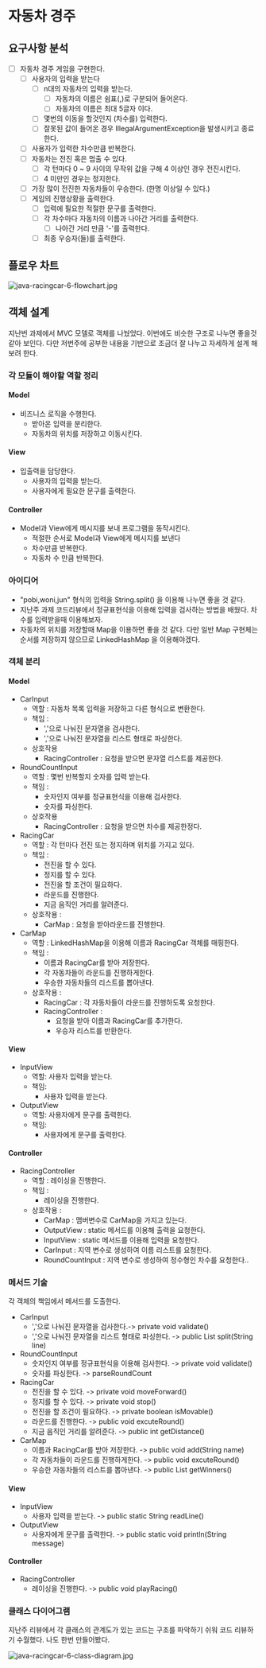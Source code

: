 
# 자동차 경주

## 요구사항 분석

- [ ] 자동차 경주 게임을 구현한다.
  - [ ] 사용자의 입력을 받는다
    - [ ] n대의 자동차의 입력을 받는다.
      - [ ] 자동차의 이름은 쉼표(,)로 구분되어 들어온다.
      - [ ] 자동차의 이름은 최대 5글자 이다.
    - [ ] 몇번의 이동을 할것인지 (차수를) 입력한다. 
    - [ ] 잘못된 값이 들어온 경우 IllegalArgumentException을 발생시키고 종료한다.
  - [ ] 사용자가 입력한 차수만큼 반복한다.
  - [ ] 자동차는 전진 혹은 멈출 수 있다.
    - [ ] 각 턴마다 0 ~ 9 사이의 무작위 값을 구해 4 이상인 경우 전진시킨다.
    - [ ] 4 미만인 경우는 정지한다.
  - [ ] 가장 많이 전진한 자동차들이 우승한다. (한명 이상일 수 있다.)
  - [ ] 게임의 진행상황을 출력한다.
    - [ ] 입력에 필요한 적절한 문구를 출력한다.
    - [ ] 각 차수마다 자동차의 이름과 나아간 거리를 출력한다.
      - [ ] 나아간 거리 만큼 '-'를 출력한다.
    - [ ] 최종 우승자(들)를 출력한다.

## 플로우 차트
![java-racingcar-6-flowchart.jpg](asset%2Fjava-racingcar-6-flowchart.jpg)

## 객체 설계

지난번 과제에서 MVC 모델로 객체를 나눴었다. 이번에도 비슷한 구조로 나누면 좋을것 같아 보인다.
다만 저번주에 공부한 내용을 기반으로 조금더 잘 나누고 자세하게 설계 해보려 한다.

### 각 모듈이 해야할 역할 정리
#### Model
- 비즈니스 로직을 수행한다.
  - 받아온 입력을 분리한다.
  - 자동차의 위치를 저장하고 이동시킨다.
#### View
- 입출력을 담당한다.
  - 사용자의 입력을 받는다.
  - 사용자에게 필요한 문구를 출력한다.
#### Controller
- Model과 View에게 메시지를 보내 프로그램을 동작시킨다.
  - 적절한 순서로 Model과 View에게 메시지를 보낸다
  - 차수만큼 반복한다.
  - 자동차 수 만큼 반복한다.

### 아이디어
- "pobi,woni,jun" 형식의 입력을 String.split() 을 이용해 나누면 좋을 것 같다.
- 지난주 과제 코드리뷰에서 정규표현식을 이용해 입력을 검사하는 방법을 배웠다. 차수를 입력받을때 이용해보자.
- 자동차의 위치를 저장할때 Map을 이용하면 좋을 것 같다. 다만 일반 Map 구현체는 순서를 저장하지 않으므로 LinkedHashMap 을 이용해야겠다.

### 객체 분리
#### Model
- CarInput
  - 역할 : 자동차 목록 입력을 저장하고 다른 형식으로 변환한다. 
  - 책임 : 
    - ','으로 나눠진 문자열을 검사한다.
    - ','으로 나눠진 문자열을 리스트 형태로 파싱한다.
  - 상호작용
    - RacingController : 요청을 받으면 문자열 리스트를 제공한다.
- RoundCountInput
  - 역할 : 몇번 반복할지 숫자를 입력 받는다.
  - 책임 : 
    - 숫자인지 여부를 정규표현식을 이용해 검사한다.
    - 숫자를 파싱한다.
  - 상호작용
    - RacingController : 요청을 받으면 차수를 제공한정다.
- RacingCar
  - 역할 : 각 턴마다 전진 또는 정지하며 위치를 가지고 있다.
  - 책임 : 
    - 전진을 할 수 있다.
    - 정지를 할 수 있다.
    - 전진을 할 조건이 필요하다.
    - 라운드를 진행한다.
    - 지금 음직인 거리를 알려준다.
  - 상호작용 :
    - CarMap : 요청을 받아라운드를 진행한다. 
- CarMap
  - 역할 : LinkedHashMap을 이용해 이름과 RacingCar 객체를 매핑한다.
  - 책임 : 
    - 이름과 RacingCar를 받아 저장한다.
    - 각 자동차들이 라운드를 진행하게한다.
    - 우승한 자동차들의 리스트를 뽑아낸다.
  - 상호작용 :
    - RacingCar : 각 자동차들이 라운드를 진행하도록 요청한다.
    - RacingController : 
      - 요청을 받아 이름과 RacingCar를 추가한다.
      - 우승자 리스트를 반환한다.

#### View
- InputView
  - 역할: 사용자 입력을 받는다.
  - 책임: 
    - 사용자 입력을 받는다.
- OutputView
  - 역할: 사용자에게 문구를 출력한다.
  - 책임: 
    - 사용자에게 문구를 출력한다.

#### Controller
- RacingController
  - 역할 : 레이싱을 진행한다.
  - 책임 :
    - 레이싱을 진행한다.
  - 상호작용 : 
    - CarMap : 맴버변수로 CarMap을 가지고 있는다.
    - OutputView : static 메서드를 이용해 출력을 요청한다.
    - InputView : static 메서드를 이용해 입력을 요청한다.
    - CarInput : 지역 변수로 생성하여 이름 리스트를 요청한다.
    - RoundCountInput : 지역 변수로 생성하여 정수형인 차수를 요청한다..

### 메서드 기술
각 객체의 책임에서 메서드를 도출한다.

- CarInput
  - ','으로 나눠진 문자열을 검사한다.-> private void validate()
  - ','으로 나눠진 문자열을 리스트 형태로 파싱한다. -> public List<String> split(String line)
- RoundCountInput
  - 숫자인지 여부를 정규표현식을 이용해 검사한다. -> private void validate()
  - 숫자를 파싱한다. -> parseRoundCount
- RacingCar
  - 전진을 할 수 있다. -> private void moveForward()
  - 정지를 할 수 있다. -> private void stop()
  - 전진을 할 조건이 필요하다. -> private boolean isMovable()
  - 라운드를 진행한다. -> public void excuteRound()
  - 지금 음직인 거리를 알려준다. -> public int getDistance()
- CarMap
  - 이름과 RacingCar를 받아 저장한다. -> public void add(String name)
  - 각 자동차들이 라운드를 진행하게한다. -> public void excuteRound() 
  - 우승한 자동차들의 리스트를 뽑아낸다. -> public List<String> getWinners()
#### View
- InputView
  - 사용자 입력을 받는다. -> public static String readLine() 
- OutputView
  - 사용자에게 문구를 출력한다. -> public static void println(String message)
#### Controller
- RacingController
  - 레이싱을 진행한다. -> public void playRacing()

### 클래스 다이어그램
지난주 리뷰에서 각 클래스의 관계도가 있는 코드는 구조를 파악하기 쉬워 코드 리뷰하기 수월했다. 나도 한번 만들어봤다.

![java-racingcar-6-class-diagram.jpg](asset%2Fjava-racingcar-6-class-diagram.jpg)
